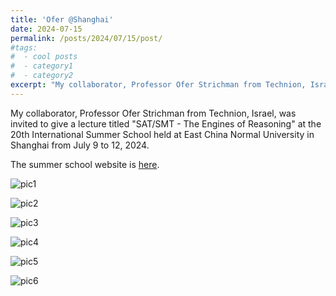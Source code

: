 ```yaml
---
title: 'Ofer @Shanghai'
date: 2024-07-15
permalink: /posts/2024/07/15/post/
#tags:
#  - cool posts
#  - category1
#  - category2
excerpt: "My collaborator, Professor Ofer Strichman from Technion, Israel, was invited to give a lecture titled 'SAT/SMT - The Engines of Reasoning' at the 20th International Summer School held at East China Normal University in Shanghai from July 9 to 12, 2024."
---
```


My collaborator, Professor Ofer Strichman from Technion, Israel, was invited to give a lecture titled "SAT/SMT - The Engines of Reasoning" at the 20th International Summer School held at East China Normal University in Shanghai from July 9 to 12, 2024.

The summer school website is [here](https://seisummerschool.github.io/2024/).

![pic1](http://lijwen2748.github.io/files/images/ofer24-1.JPG)

![pic2](http://lijwen2748.github.io/files/images/ofer24-2.JPG)

![pic3](http://lijwen2748.github.io/files/images/ofer24-3.JPG)

![pic4](http://lijwen2748.github.io/files/images/ofer24-4.JPG)

![pic5](http://lijwen2748.github.io/files/images/ofer24-5.JPG)

![pic6](http://lijwen2748.github.io/files/images/ofer24-6.JPG)


